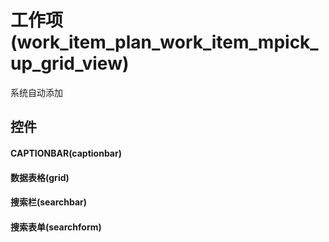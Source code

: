 # 工作项(work_item_plan_work_item_mpick_up_grid_view)  <!-- {docsify-ignore-all} -->


系统自动添加




## 控件
#### CAPTIONBAR(captionbar)

#### 数据表格(grid)

#### 搜索栏(searchbar)

#### 搜索表单(searchform)



<script>
 const { createApp } = Vue
  createApp({
    data() {
      return {

      }
    }
  }).use(ElementPlus).mount('#app')
</script>
